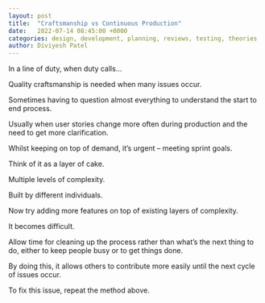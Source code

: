 ```yaml
---
layout: post
title:  "Craftsmanship vs Continuous Production"
date:   2022-07-14 08:45:00 +0000
categories: design, development, planning, reviews, testing, theories
author: Diviyesh Patel
---
```


In a line of duty, when duty calls…

Quality craftsmanship is needed when many issues occur.

Sometimes having to question almost everything to understand the start to end process.

Usually when user stories change more often during production and the need to get more clarification.

Whilst keeping on top of demand, it’s urgent – meeting sprint goals.

Think of it as a layer of cake.

Multiple levels of complexity.

Built by different individuals.

Now try adding more features on top of existing layers of complexity.

It becomes difficult.

Allow time for cleaning up the process rather than what’s the next thing to do, either to keep people busy or to get things done.

By doing this, it allows others to contribute more easily until the next cycle of issues occur.

To fix this issue, repeat the method above.